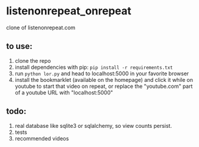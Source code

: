 # listenonrepeat_onrepeat
clone of listenonrepeat.com

## to use:
1. clone the repo
2. install dependencies with pip: ```pip install -r requirements.txt```
3. run ```python lor.py``` and head to localhost:5000 in your favorite browser
4. install the bookmarklet (available on the homepage) and click it while on youtube to start that video on repeat, or replace the "youtube.com" part of a youtube URL with "localhost:5000"

## todo:
1. real database like sqlite3 or sqlalchemy, so view counts persist.
2. tests
3. recommended videos
